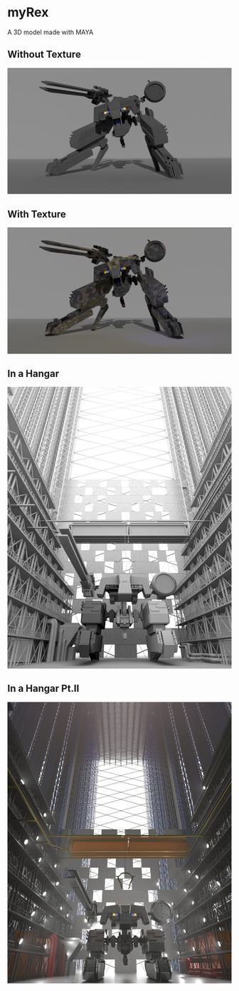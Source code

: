 # myRex
A 3D model made with MAYA
## Without Texture
![Image of Rex(w/o texture)](./final_1.jpg)
## With Texture
![Image of Rex(w/ texture)](./final_2.jpg)
## In a Hangar
![Image of Rex(hangar 1)](./result_combo.jpg)
## In a Hangar Pt.II
![Image of Rex(hangar 2)](./result_5.jpg)